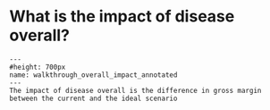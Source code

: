 # What is the impact of disease overall?

```{figure} ../Images/walkthrough_overall_impact_annotated.png
---
#height: 700px
name: walkthrough_overall_impact_annotated
---
The impact of disease overall is the difference in gross margin between the current and the ideal scenario
```
